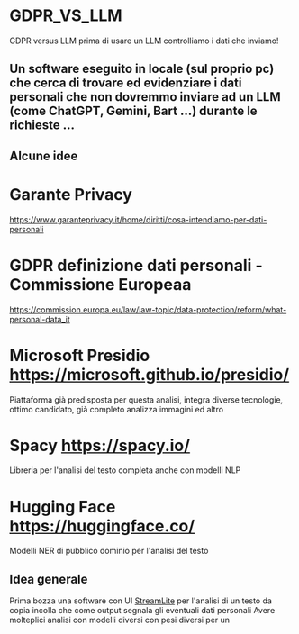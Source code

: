 # GDPR_VS_LLM
GDPR versus LLM prima di usare un LLM controlliamo i dati che inviamo!

## Un software eseguito in locale (sul proprio pc) che cerca di trovare ed evidenziare i dati personali che non dovremmo inviare ad un LLM (come ChatGPT, Gemini, Bart ...) durante le richieste ...

## Alcune idee

# Garante Privacy
https://www.garanteprivacy.it/home/diritti/cosa-intendiamo-per-dati-personali

# GDPR definizione dati personali - Commissione Europeaa
https://commission.europa.eu/law/law-topic/data-protection/reform/what-personal-data_it

# Microsoft Presidio https://microsoft.github.io/presidio/
Piattaforma già predisposta per questa analisi, integra diverse tecnologie, ottimo candidato, già completo analizza immagini ed altro

# Spacy https://spacy.io/
Libreria per l'analisi del testo completa anche con modelli NLP

# Hugging Face https://huggingface.co/
Modelli NER di pubblico dominio per l'analisi del testo

## Idea generale
Prima bozza una software con UI [StreamLite](https://streamlit.io/) per l'analisi di un testo da copia incolla che come output segnala gli eventuali dati personali 
Avere molteplici analisi con modelli diversi con pesi diversi per un
